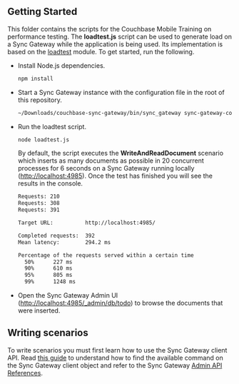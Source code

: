 ## Getting Started

This folder contains the scripts for the Couchbase Mobile Training on performance testing. The **loadtest.js** script can be used to generate load on a Sync Gateway while the application is being used. Its implementation is based on the [loadtest](https://github.com/alexfernandez/loadtest) module. To get started, run the following.

- Install Node.js dependencies.

    ```bash
    npm install
    ```

- Start a Sync Gateway instance with the configuration file in the root of this repository.

    ```bash
    ~/Downloads/couchbase-sync-gateway/bin/sync_gateway sync-gateway-config.json
    ```

- Run the loadtest script.

    ```bash
    node loadtest.js
    ```

    By default, the script executes the **WriteAndReadDocument** scenario which inserts as many documents as possible in 20 concurrent processes for 6 seconds on a Sync Gateway running locally ([http://localhost:4985](http://localhost:4985)). Once the test has finished you will see the results in the console.

    ```bash
    Requests: 210
    Requests: 308
    Requests: 391

    Target URL:          http://localhost:4985/

    Completed requests:  392
    Mean latency:        294.2 ms

    Percentage of the requests served within a certain time
      50%      227 ms
      90%      610 ms
      95%      805 ms
      99%      1248 ms
    ```

- Open the Sync Gateway Admin UI ([http://localhost:4985/_admin/db/todo](http://localhost:4985/_admin/db/todo)) to browse the documents that were inserted.

## Writing scenarios

To write scenarios you must first learn how to use the Sync Gateway client API. Read [this guide](http://developer.couchbase.com/documentation/mobile/current/guides/sync-gateway/rest-api-client/index.html#a-simple-web-application) to understand how to find the available command on the Sync Gateway client object and refer to the Sync Gateway [Admin API References](http://developer.couchbase.com/documentation/mobile/current/references/sync-gateway/admin-rest-api/index.html).